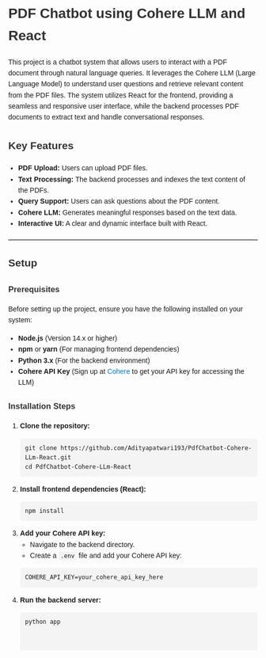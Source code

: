 <!DOCTYPE html>
<html lang="en">
<head>
  <meta charset="UTF-8">
  <meta name="viewport" content="width=device-width, initial-scale=1.0">
  <title>PDF Chatbot using Cohere LLM and React</title>
  <style>
    body {
      font-family: Arial, sans-serif;
      line-height: 1.6;
      margin: 0;
      padding: 0 20px;
    }
    h1, h2, h3 {
      color: #333;
    }
    pre {
      background-color: #f4f4f4;
      padding: 10px;
      border-radius: 5px;
      overflow-x: auto;
    }
    code {
      background-color: #f4f4f4;
      padding: 2px 4px;
      border-radius: 3px;
    }
    ul {
      margin: 10px 0;
      padding: 0 20px;
    }
    a {
      color: #007acc;
      text-decoration: none;
    }
    a:hover {
      text-decoration: underline;
    }
    hr {
      border: 0;
      border-top: 1px solid #ccc;
      margin: 20px 0;
    }
  </style>
</head>
<body>
  <h1>PDF Chatbot using Cohere LLM and React</h1>
  <p>
    This project is a chatbot system that allows users to interact with a PDF document through natural language queries. 
    It leverages the Cohere LLM (Large Language Model) to understand user questions and retrieve relevant content from the PDF files. 
    The system utilizes React for the frontend, providing a seamless and responsive user interface, while the backend processes PDF documents 
    to extract text and handle conversational responses.
  </p>

  <h2>Key Features</h2>
  <ul>
    <li><strong>PDF Upload:</strong> Users can upload PDF files.</li>
    <li><strong>Text Processing:</strong> The backend processes and indexes the text content of the PDFs.</li>
    <li><strong>Query Support:</strong> Users can ask questions about the PDF content.</li>
    <li><strong>Cohere LLM:</strong> Generates meaningful responses based on the text data.</li>
    <li><strong>Interactive UI:</strong> A clear and dynamic interface built with React.</li>
  </ul>
  <hr>

  <h2>Setup</h2>

  <h3>Prerequisites</h3>
  <p>Before setting up the project, ensure you have the following installed on your system:</p>
  <ul>
    <li><strong>Node.js</strong> (Version 14.x or higher)</li>
    <li><strong>npm</strong> or <strong>yarn</strong> (For managing frontend dependencies)</li>
    <li><strong>Python 3.x</strong> (For the backend environment)</li>
    <li><strong>Cohere API Key</strong> (Sign up at <a href="https://cohere.ai" target="_blank">Cohere</a> to get your API key for accessing the LLM)</li>
  </ul>

  <h3>Installation Steps</h3>
  <ol>
    <li><strong>Clone the repository:</strong>
      <pre><code>git clone https://github.com/Adityapatwari193/PdfChatbot-Cohere-LLm-React.git
cd PdfChatbot-Cohere-LLm-React</code></pre>
    </li>
    <li><strong>Install frontend dependencies (React):</strong>
      <pre><code>npm install</code></pre>
    </li>
    <li><strong>Add your Cohere API key:</strong>
      <ul>
        <li>Navigate to the backend directory.</li>
        <li>Create a <code>.env</code> file and add your Cohere API key:</li>
      </ul>
      <pre><code>COHERE_API_KEY=your_cohere_api_key_here</code></pre>
    </li>
    <li><strong>Run the backend server:</strong>
      <pre><code>python app
